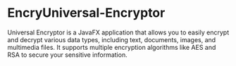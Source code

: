 # EncryUniversal-Encryptor
Universal Encryptor is a JavaFX application that allows you to easily encrypt and decrypt various data types, including text, documents, images, and multimedia files. It supports multiple encryption algorithms like AES and RSA to secure your sensitive information.
